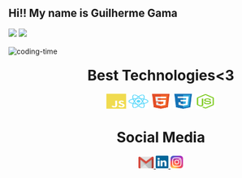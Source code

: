## Hi!! My name is Guilherme Gama

<div>
  <img src="https://github-readme-stats.vercel.app/api?username=guilhermegamabs&count_private=true&show_icons=true&theme=shades-of-purple" height="180">
  <img src="https://github-readme-stats.vercel.app/api/top-langs/?username=guilhermegamabs&langs_count=3&layout=compact&theme=shades-of-purple" height="180">
<br>

<div  align="center"> 
  <div style="display: inline_block"><br>
    <img align="left" height="250" alt="coding-time" src="code.gif">
    <h1 align="center">Best Technologies<3</h1>
    <img align="center" height="30" width="40" alt="js-icon"  src="https://raw.githubusercontent.com/devicons/devicon/master/icons/javascript/javascript-plain.svg">
    <img align="center" height="30" width="40" alt="react-icon" src="https://raw.githubusercontent.com/devicons/devicon/master/icons/react/react-original.svg">
    <img align="center" height="30" width="40" alt="html-icon" src="https://raw.githubusercontent.com/devicons/devicon/master/icons/html5/html5-original.svg">
    <img align="center" height="30" width="40" alt="css-icon" src="https://raw.githubusercontent.com/devicons/devicon/master/icons/css3/css3-original.svg">
    <img align="center" height="30" width="40" alt="nodejs-icon" src="https://raw.githubusercontent.com/devicons/devicon/master/icons/nodejs/nodejs-original.svg">
   </div>
    
  
  <h1 align="center">Social Media</h1>
    <a href = "mailto: guilhermegamabs@gmail.com">
      <img width="30" src="gmail.svg">
    </a>
    <a href = "https://www.linkedin.com/in/guilherme-gama-b7b9a9234/">
      <img width="25" src="linkedin.svg">
    </a>
    <a href = "https://www.instagram.com/guigbitencourt/">
      <img width="25" src="instagram.png">
    </a>
</div>
  
